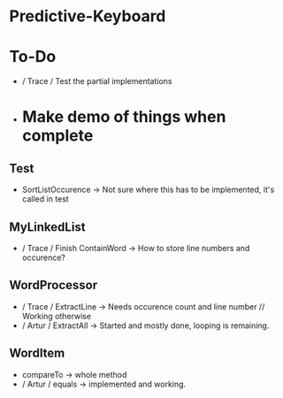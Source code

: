 # Predictive-Keyboard

# To-Do

* / Trace / Test the partial implementations
* # Make demo of things when complete

## Test

* SortListOccurence -> Not sure where this has to be implemented, it's called in test

## MyLinkedList

* / Trace / Finish ContainWord -> How to store line numbers and occurence?

## WordProcessor

* / Trace / ExtractLine -> Needs occurence count and line number // Working otherwise
* / Artur / ExtractAll -> Started and mostly done, looping is remaining.

## WordItem
* compareTo -> whole method
* / Artur / equals -> implemented and working.
